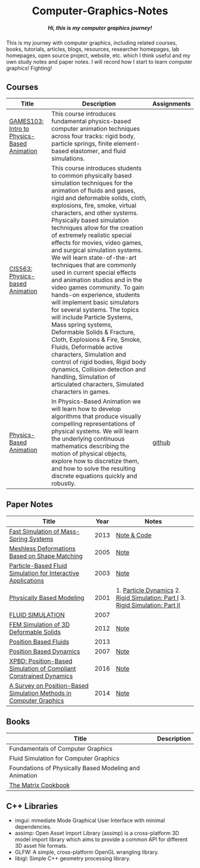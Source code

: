 <h1 align="center">Computer-Graphics-Notes</h1>
<h5 align="center">Hi, this is my computer graphics journey!</h5>
This is my journey with computer graphics, including related courses, books, tutorials, articles, blogs, resources, researcher homepages, lab homepages, open source project, website, etc. which I think useful and my own study notes and paper notes. I will record how I start to learn computer graphics! Fighting!

## Courses

| Title                                                                                                       | Description                                                                                                                                                                                                                                                                                                                                                                                                                                                                                                                                                                                                                                                                                                                                                                                                                                                                                                                                                                       | Assignments                                                         |
| ----------------------------------------------------------------------------------------------------------- | --------------------------------------------------------------------------------------------------------------------------------------------------------------------------------------------------------------------------------------------------------------------------------------------------------------------------------------------------------------------------------------------------------------------------------------------------------------------------------------------------------------------------------------------------------------------------------------------------------------------------------------------------------------------------------------------------------------------------------------------------------------------------------------------------------------------------------------------------------------------------------------------------------------------------------------------------------------------------------- | ------------------------------------------------------------------- |
| [GAMES103: Intro to Physics-Based Animation](http://games-cn.org/games103/)                                 | This course introduces fundamental physics-based computer animation techniques across four tracks: rigid body, particle springs, finite element-based elastomer, and fluid simulations.                                                                                                                                                                                                                                                                                                                                                                                                                                                                                                                                                                                                                                                                                                                                                                                           |                                                                     |
| [CIS563: Physics-based Animation](https://www.youtube.com/playlist?list=PL_a9tY9IhJuPuw5nu-WU7mG8T8MiX4JnY) | This course introduces students to common physically based simulation techniques for the animation of fluids and gases, rigid and deformable solids, cloth, explosions, fire, smoke, virtual characters, and other systems. Physically based simulation techniques allow for the creation of extremely realistic special effects for movies, video games, and surgical simulation systems. We will learn state-of-the-art techniques that are commonly used in current special effects and animation studios and in the video games community. To gain hands-on experience, students will implement basic simulators for several systems. The topics will include Particle Systems, Mass spring systems, Deformable Solids & Fracture, Cloth, Explosions & Fire, Smoke, Fluids, Deformable active characters, Simulation and control of rigid bodies, Rigid body dynamics, Collision detection and handling, Simulation of articulated characters, Simulated characters in games. |                                                                     |
| [Physics-Based Animation](https://www.youtube.com/playlist?list=PLTkE7n2CwG_PH09_q0Q7ttjqE2F9yGeM3)         | In Physics-Based Animation we will learn how to develop algorithms that produce visually compelling representations of physical systems. We will learn the underlying continuous mathematics describing the motion of physical objects, explore how to discretize them, and how to solve the resulting discrete equations quickly and robustly.                                                                                                                                                                                                                                                                                                                                                                                                                                                                                                                                                                                                                                   | [github](https://github.com/dilevin/CSC417-physics-based-animation) |

## Paper Notes

| Title                                                                                                                                                  | Year | Notes                                                                                                                                                                                                                                                  |
| ------------------------------------------------------------------------------------------------------------------------------------------------------ | ---- | ------------------------------------------------------------------------------------------------------------------------------------------------------------------------------------------------------------------------------------------------------ |
| [Fast Simulation of Mass-Spring Systems](https://users.cs.utah.edu/~ladislav/liu13fast/liu13fast.html)                                                 | 2013 | [Note & Code](https://github.com/liumu96/Fast-Mass-Spring)                                                                                                                                                                                             |
| [Meshless Deformations Based on Shape Matching](https://graphics.stanford.edu/courses/cs468-05-fall/Papers/p471-muller.pdf)                            | 2005 | [Note](./Physics%20Simulation/ShapeMatching.md)                                                                                                                                                                                                        |
| [Particle-Based Fluid Simulation for Interactive Applications](https://matthias-research.github.io/pages/publications/sca03.pdf)                       | 2003 | [Note](./Physics%20Simulation/Particle-Based%20Fluid%20Simulation.md)                                                                                                                                                                                  |
| [Physically Based Modeling](https://graphics.stanford.edu/courses/cs448b-00-winter/papers/phys_model.pdf)                                              | 2001 | 1. [Particle Dynamics](./Physics%20Simulation/Particle%20Dynamics.md) 2. [Rigid Simulation: Part I](./Physics%20Simulation//Rigid%20Body%20Simulation%20I.md) 3. [Rigid Simulation: Part II](./Physics%20Simulation/Rigid%20Body%20Simulation%20II.md) |
| [FLUID SIMULATION](https://www.cs.ubc.ca/~rbridson/fluidsimulation/fluids_notes.pdf)                                                                   | 2007 |                                                                                                                                                                                                                                                        |
| [FEM Simulation of 3D Deformable Solids](http://viterbi-web.usc.edu/~jbarbic/femdefo/sifakis-courseNotes-TheoryAndDiscretization.pdf)                  | 2012 | [Note](./Physics%20Simulation/FEM/notes.md)                                                                                                                                                                                                            |
| [Position Based Fluids](https://mmacklin.com/pbf_sig_preprint.pdf)                                                                                     | 2013 |                                                                                                                                                                                                                                                        |
| [Position Based Dynamics](https://matthias-research.github.io/pages/publications/posBasedDyn.pdf)                                                      | 2007 | [Note](./Physics%20Simulation/Position%20Based%20Dynamics.md)                                                                                                                                                                                          |
| [XPBD: Position-Based Simulation of Compliant Constrained Dynamics](https://matthias-research.github.io/pages/publications/XPBD.pdf)                   | 2016 | [Note](./Physics%20Simulation/XPBD.md)                                                                                                                                                                                                                 |
| [A Survey on Position-Based Simulation Methods in Computer Graphics](https://animation.rwth-aachen.de/media/papers/2014-CGF-Position_Based_Survey.pdf) | 2014 | [Note](./Physics%20Simulation/XPBD.md)                                                                                                                                                                                                                 |

## Books

| Title                                                                             | Description |
| --------------------------------------------------------------------------------- | ----------- |
| Fundamentals of Computer Graphics                                                 |             |
| Fluid Simulation for Computer Graphics                                            |             |
| Foundations of Physically Based Modeling and Animation                            |             |
| [The Matrix Cookbook](https://www.math.uwaterloo.ca/~hwolkowi/matrixcookbook.pdf) |             |

## C++ Libraries

- imgui: mmediate Mode Graphical User Interface with minimal dependencies.
- assimp: Open Asset Import Library (assimp) is a cross-platform 3D model import library which aims to provide a common API for different 3D asset file formats.
- GLFW: A simple, cross-platform OpenGL wrangling library.
- libigl: Simple C++ geometry processing library.
